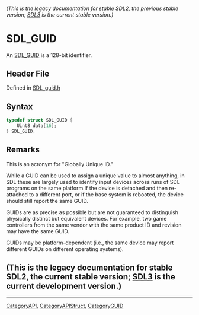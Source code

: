 ###### (This is the legacy documentation for stable SDL2, the previous stable version; [SDL3](https://wiki.libsdl.org/SDL3/) is the current stable version.)
# SDL_GUID

An [SDL_GUID](SDL_GUID) is a 128-bit identifier.

## Header File

Defined in [SDL_guid.h](https://github.com/libsdl-org/SDL/blob/SDL2/include/SDL_guid.h)

## Syntax

```c
typedef struct SDL_GUID {
    Uint8 data[16];
} SDL_GUID;
```

## Remarks

This is an acronym for "Globally Unique ID."

While a GUID can be used to assign a unique value to almost anything, in
SDL these are largely used to identify input devices across runs of SDL
programs on the same platform.If the device is detached and then
re-attached to a different port, or if the base system is rebooted, the
device should still report the same GUID.

GUIDs are as precise as possible but are not guaranteed to distinguish
physically distinct but equivalent devices. For example, two game
controllers from the same vendor with the same product ID and revision may
have the same GUID.

GUIDs may be platform-dependent (i.e., the same device may report different
GUIDs on different operating systems).

## (This is the legacy documentation for stable SDL2, the current stable version; [SDL3](https://wiki.libsdl.org/SDL3/) is the current development version.)



----
[CategoryAPI](CategoryAPI), [CategoryAPIStruct](CategoryAPIStruct), [CategoryGUID](CategoryGUID)

